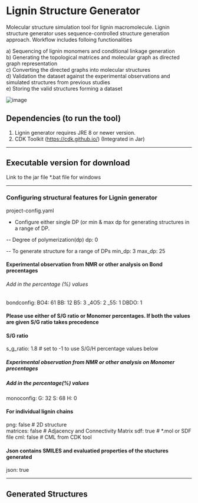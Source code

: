 # Lignin Structure Generator
Molecular structure simulation tool for lignin macromolecule. Lignin structure generator uses sequence-controlled structure generation approach. Workflow includes folloing functionalities <br>

a) Sequencing of lignin monomers and conditional linkage generation <br>
b) Generating the topological matrices and molecular graph as directed graph representation <br>
c) Converting the directed graphs into molecular structures <br>
d) Validation the dataset against the experimental observations and simulated structures from previous studies <br>
e) Storing the valid structures forming a dataset <br>

![image](https://user-images.githubusercontent.com/18223595/129066004-aba60238-de43-41b0-b802-9f9518cd94c2.png)




## Dependencies (to run the tool)
1) Lignin generator requires JRE 8 or newer version.
2) CDK Toolkit (https://cdk.github.io/)   (Integrated in Jar)

---

## Executable version for download
Link to the jar file
*.bat file for windows

---

### Configuring structural features for Lignin generator
project-config.yaml

- Configure either single DP (or min & max dp for generating structures in a range of DP.

-- Degree of polymerization(dp)
dp: 0

-- To generate structure for a range of DPs
min_dp: 3
max_dp: 25

#### Experimental observation from NMR or other analysis on Bond precentages
###### Add in the percentage (%) values
bondconfig:
  BO4: 61
  BB: 12
  B5: 3
  _4O5: 2
  _55: 1
  DBDO: 1

#### Please use either of S/G ratio or Monomer percentages. If both the values are given S/G ratio takes precedence

#### S/G ratio
s_g_ratio: 1.8      # set to -1 to use S/G/H percentage values below

##### Experimental observation from NMR or other analysis on Monomer precentages
##### Add in the percentage(%) values
monoconfig:
  G: 32
  S: 68
  H: 0

#### For individual lignin chains
png: false   # 2D structure  
matrices: false   # Adjacency and Connectivity Matrix
sdf: true   # *.mol or SDF file
cml: false  # CML from CDK tool

#### Json contains SMILES and evaluatied properties of the stuctures generated
json: true

---

## Generated Structures


   
   





